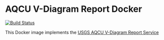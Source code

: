 # AQCU V-Diagram Report Docker

[![Build Status](https://travis-ci.org/USGS-CIDA/docker-aqcu-vdi-report.svg?branch=master)](https://travis-ci.org/USGS-CIDA/docker-aqcu-vdireport)

This Docker image implements the [USGS AQCU V-Diagram Report Service](https://github.com/USGS-CIDA/aqcu-vdi-report)
